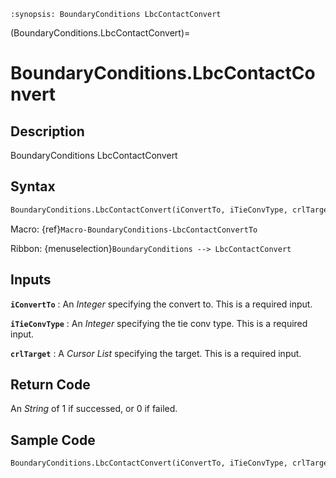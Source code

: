 ```{module} BoundaryConditions.LbcContactConvert()
:synopsis: BoundaryConditions LbcContactConvert
```

(BoundaryConditions.LbcContactConvert)=

# BoundaryConditions.LbcContactConvert

## Description

BoundaryConditions LbcContactConvert

## Syntax

```python
BoundaryConditions.LbcContactConvert(iConvertTo, iTieConvType, crlTarget)
```

Macro: {ref}`Macro-BoundaryConditions-LbcContactConvertTo`

Ribbon: {menuselection}`BoundaryConditions --> LbcContactConvert`

## Inputs

**`iConvertTo`**
: An _Integer_ specifying the convert to. This is a required input.

**`iTieConvType`**
: An _Integer_ specifying the tie conv type. This is a required input.

**`crlTarget`**
: A _Cursor List_ specifying the target. This is a required input.

## Return Code

An _String_ of 1 if successed, or 0 if failed.

## Sample Code

```python
BoundaryConditions.LbcContactConvert(iConvertTo, iTieConvType, crlTarget)
```
